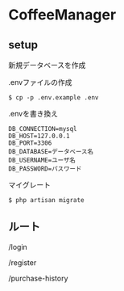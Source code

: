 # CoffeeManager

## setup

新規データベースを作成

.envファイルの作成

```
$ cp -p .env.example .env
```

.envを書き換え

```
DB_CONNECTION=mysql
DB_HOST=127.0.0.1
DB_PORT=3306
DB_DATABASE=データベース名
DB_USERNAME=ユーザ名
DB_PASSWORD=パスワード
```

マイグレート
```
$ php artisan migrate
```


## ルート

/login

/register

/purchase-history
